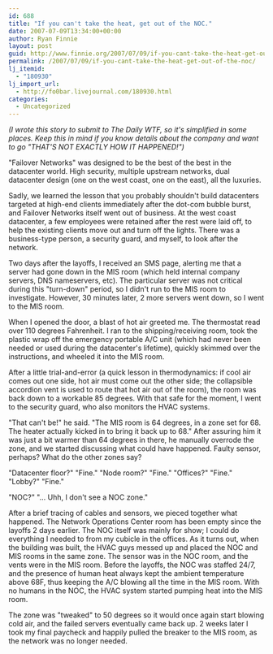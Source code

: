 ```yaml
---
id: 688
title: "If you can't take the heat, get out of the NOC."
date: 2007-07-09T13:34:00+00:00
author: Ryan Finnie
layout: post
guid: http://www.finnie.org/2007/07/09/if-you-cant-take-the-heat-get-out-of-the-noc/
permalink: /2007/07/09/if-you-cant-take-the-heat-get-out-of-the-noc/
lj_itemid:
  - "180930"
lj_import_url:
  - http://fo0bar.livejournal.com/180930.html
categories:
  - Uncategorized
---
```

_(I wrote this story to submit to The Daily WTF, so it's simplified in some places. Keep this in mind if you know details about the company and want to go "THAT'S NOT EXACTLY HOW IT HAPPENED!")_

"Failover Networks" was designed to be the best of the best in the datacenter world. High security, multiple upstream networks, dual datacenter design (one on the west coast, one on the east), all the luxuries.

Sadly, we learned the lesson that you probably shouldn't build datacenters targeted at high-end clients immediately after the dot-com bubble burst, and Failover Networks itself went out of business. At the west coast datacenter, a few employees were retained after the rest were laid off, to help the existing clients move out and turn off the lights. There was a business-type person, a security guard, and myself, to look after the network.

Two days after the layoffs, I received an SMS page, alerting me that a server had gone down in the MIS room (which held internal company servers, DNS nameservers, etc). The particular server was not critical during this "turn-down" period, so I didn't run to the MIS room to investigate. However, 30 minutes later, 2 more servers went down, so I went to the MIS room.

When I opened the door, a blast of hot air greeted me. The thermostat read over 110 degrees Fahrenheit. I ran to the shipping/receiving room, took the plastic wrap off the emergency portable A/C unit (which had never been needed or used during the datacenter's lifetime), quickly skimmed over the instructions, and wheeled it into the MIS room.

After a little trial-and-error (a quick lesson in thermodynamics: if cool air comes out one side, hot air must come out the other side; the collapsible accordion vent is used to route that hot air out of the room), the room was back down to a workable 85 degrees. With that safe for the moment, I went to the security guard, who also monitors the HVAC systems.

"That can't be!" he said. "The MIS room is 64 degrees, in a zone set for 68. The heater actually kicked in to bring it back up to 68." After assuring him it was just a bit warmer than 64 degrees in there, he manually overrode the zone, and we started discussing what could have happened. Faulty sensor, perhaps? What do the other zones say?

"Datacenter floor?" "Fine." "Node room?" "Fine." "Offices?" "Fine." "Lobby?" "Fine."

"NOC?" "... Uhh, I don't see a NOC zone."

After a brief tracing of cables and sensors, we pieced together what happened. The Network Operations Center room has been empty since the layoffs 2 days earlier. The NOC itself was mainly for show; I could do everything I needed to from my cubicle in the offices. As it turns out, when the building was built, the HVAC guys messed up and placed the NOC and MIS rooms in the same zone. The sensor was in the NOC room, and the vents were in the MIS room. Before the layoffs, the NOC was staffed 24/7, and the presence of human heat always kept the ambient temperature above 68F, thus keeping the A/C blowing all the time in the MIS room. With no humans in the NOC, the HVAC system started pumping heat into the MIS room.

The zone was "tweaked" to 50 degrees so it would once again start blowing cold air, and the failed servers eventually came back up. 2 weeks later I took my final paycheck and happily pulled the breaker to the MIS room, as the network was no longer needed.

